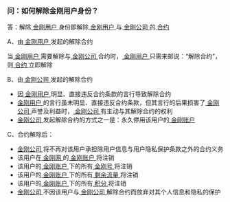 ### 问：如何解除金刚用户身份？

答：解除[ 金刚用户 ](https://a2zitpro.github.io/web/金刚用户)身份即解除[ 金刚用户 ](https://a2zitpro.github.io/web/金刚用户)与[ 金刚公司 ](https://a2zitpro.github.io/web/金刚公司)的[ 合约 ](https://a2zitpro.github.io/web/Endusercontract)

A、由[ 金刚用户 ](https://a2zitpro.github.io/web/金刚用户)发起的解除合约

当[ 金刚用户 ](https://a2zitpro.github.io/web/金刚用户)需要解除与[ 金刚公司 ](https://a2zitpro.github.io/web/金刚公司)合约时，[ 金刚用户 ](https://a2zitpro.github.io/web/金刚用户)只需来邮说：“解除合约”，则[ 合约 ]()立即解除

B、由[ 金刚公司 ](https://a2zitpro.github.io/web/金刚公司)发起的解除合约

- 因[ 金刚用户 ](https://a2zitpro.github.io/web/金刚用户)明显、直接违反合约条款的言行导致解除合约
- [ 金刚用户 ](https://a2zitpro.github.io/web/金刚用户)的言行虽未明显、直接违反合约条款，但其言行的后果损害了[ 金刚公司 ](https://a2zitpro.github.io/web/金刚公司)声誉及利益时，[ 金刚公司 ]()有主动与其解除合约的权利
- [ 金刚公司 ](https://a2zitpro.github.io/web/金刚公司)发起解除合约的方式之一是：永久停用该用户的[ 金刚账户 ](https://a2zitpro.github.io/web/金刚账户)

C、合约解除后：

- [ 金刚公司 ](https://a2zitpro.github.io/web/金刚公司)将不再对该用户承担除用户信息与用户隐私保护条款之外的合约义务
- 该用户在[ 金刚网 ]()的[ 金刚账户 ](https://a2zitpro.github.io/web/金刚账户)将注销
- 该用户的[ 金刚账户 ](https://a2zitpro.github.io/web/金刚账户)下的所有[ 金刚号 ](https://a2zitpro.github.io/web/金刚号)将注销
- 该用户的[ 金刚账户 ](https://a2zitpro.github.io/web/金刚账户)下的所有[ 剩余流量 ]()将注销
- 该用户的[ 金刚账户 ](https://a2zitpro.github.io/web/金刚账户)下的所有[ 积分 ](https://a2zitpro.github.io/web/积分)将注销
- [ 金刚公司 ](https://a2zitpro.github.io/web/金刚公司)不因该用户与[ 金刚公司 ](https://a2zitpro.github.io/web/金刚公司)解除合约而放弃对其个人信息和隐私的保护

